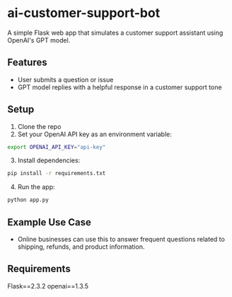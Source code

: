 # ai-customer-support-bot

A simple Flask web app that simulates a customer support assistant using OpenAI's GPT model.

## Features
- User submits a question or issue
- GPT model replies with a helpful response in a customer support tone

## Setup

1. Clone the repo
2. Set your OpenAI API key as an environment variable:

```bash
export OPENAI_API_KEY="api-key"
```

3. Install dependencies:

```bash
pip install -r requirements.txt
```

4. Run the app:

```bash
python app.py
```

## Example Use Case
- Online businesses can use this to answer frequent questions related to shipping, refunds, and product information.

## Requirements
Flask==2.3.2
openai==1.3.5
